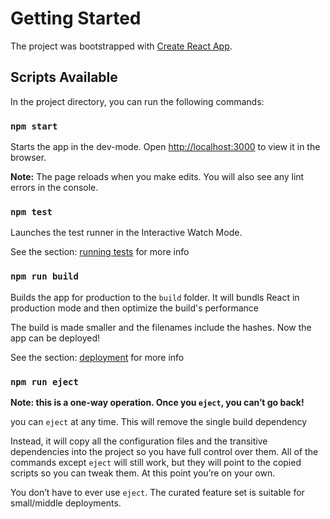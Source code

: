 # Getting Started

The project was bootstrapped with [Create React App](https://github.com/facebook/create-react-app).

## Scripts Available

In the project directory, you can run the following commands: 

### `npm start`

Starts the app in the dev-mode. 
Open [http://localhost:3000](http://localhost:3000) to view it in the browser.

**Note:** The page reloads when you make edits. You will also see any lint errors in the console.

### `npm test`

Launches the test runner in the Interactive Watch Mode. 

See the section: [running tests](https://facebook.github.io/create-react-app/docs/running-tests) for more info

### `npm run build`

Builds the app for production to the `build` folder.
It will bundls React in production mode and then optimize the build's performance

The build is made smaller and the filenames include the hashes.
Now the app can be deployed!

See the section: [deployment](https://facebook.github.io/create-react-app/docs/deployment) for more info

### `npm run eject`

**Note: this is a one-way operation. Once you `eject`, you can’t go back!**

you can `eject` at any time. This will remove the single build dependency

Instead, it will copy all the configuration files and the transitive dependencies into the project so you have full control over them. All of the commands except `eject` will still work, but they will point to the copied scripts so you can tweak them. At this point you’re on your own.

You don’t have to ever use `eject`. The curated feature set is suitable for small/middle deployments. 
